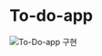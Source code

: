 # To-do-app




![To-Do-app 구현](https://user-images.githubusercontent.com/111476477/207285300-cedd881e-da79-442e-a024-a0fe02862129.gif)
